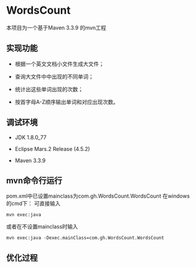 WordsCount
===================================
本项目为一个基于Maven 3.3.9  的mvn工程

实现功能
-----------------------------------
* 根据一个英文文档小文件生成大文件；   

* 查询大文件中中出现的不同单词；   

* 统计出这些单词出现的次数；   

* 按首字母A-Z顺序输出单词和对应出现次数。

调试环境
-----------------------------------
* JDK 1.8.0_77  

* Eclipse Mars.2 Release (4.5.2)   

* Maven 3.3.9  

mvn命令行运行
-----------------------------------
pom.xml中已设置mainclass为com.gh.WordsCount.WordsCount
在windows的cmd下：
可直接输入
```
mvn exec:java
```
或者在不设置mainclass时输入
```
mvn exec:java -Dexec.mainClass=com.gh.WordsCount.WordsCount
```
优化过程
-----------------------------------
